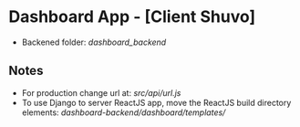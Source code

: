 # Dashboard App - [Client Shuvo]
- Backened folder: *dashboard_backend*

## Notes
- For production change url at: *src/api/url.js*
- To use Django to server ReactJS app, move the ReactJS build directory elements: *dashboard-backend/dashboard/templates/*